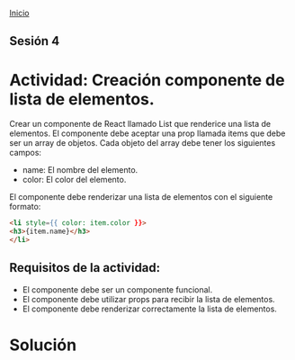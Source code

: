 <!-- No borrar o modificar -->
[Inicio](./index.md)

## Sesión 4

# Actividad: Creación componente de lista de elementos.
Crear un componente de React llamado List que renderice una lista de elementos. El componente debe aceptar una prop llamada items que debe ser un array de objetos. Cada objeto del array debe tener los siguientes campos:

* name: El nombre del elemento.
* color: El color del elemento.

El componente debe renderizar una lista de elementos con el siguiente formato:

```html
<li style={{ color: item.color }}>
<h3>{item.name}</h3>
</li>
``` 

## Requisitos de la actividad:
 * El componente debe ser un componente funcional.
 * El componente debe utilizar props para recibir la lista de elementos.
 * El componente debe renderizar correctamente la lista de elementos.


# Solución